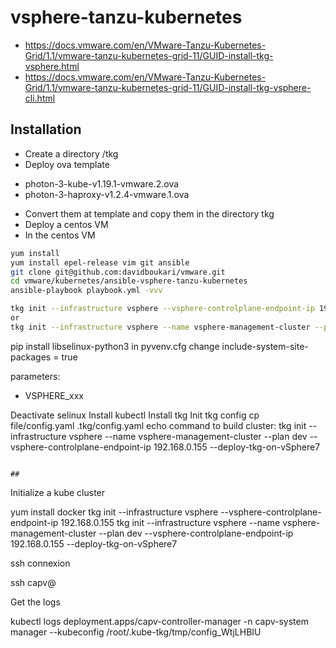 # vsphere-tanzu-kubernetes

* https://docs.vmware.com/en/VMware-Tanzu-Kubernetes-Grid/1.1/vmware-tanzu-kubernetes-grid-11/GUID-install-tkg-vsphere.html
* https://docs.vmware.com/en/VMware-Tanzu-Kubernetes-Grid/1.1/vmware-tanzu-kubernetes-grid-11/GUID-install-tkg-vsphere-cli.html

## Installation 
* Create a directory <DCname>/tkg
* Deploy ova template 
- photon-3-kube-v1.19.1-vmware.2.ova
- photon-3-haproxy-v1.2.4-vmware.1.ova
* Convert them at template and copy them in the directory tkg
* Deploy a centos VM
* In the centos VM
```bash
yum install 
yum install epel-release vim git ansible
git clone git@github.com:davidboukari/vmware.git
cd vmware/kubernetes/ansible-vsphere-tanzu-kubernetes
ansible-playbook playbook.yml -vvv

tkg init --infrastructure vsphere --vsphere-controlplane-endpoint-ip 192.168.0.155
or
tkg init --infrastructure vsphere --name vsphere-management-cluster --plan dev --vsphere-controlplane-endpoint-ip 192.168.0.155 --deploy-tkg-on-vSphere7
```
pip install libselinux-python3
in pyvenv.cfg change  include-system-site-packages = true


parameters: 
- VSPHERE_xxx

Deactivate selinux
Install kubectl
Install tkg
Init tkg config
cp file/config.yaml .tkg/config.yaml
echo command to build cluster: tkg init --infrastructure vsphere --name vsphere-management-cluster --plan dev --vsphere-controlplane-endpoint-ip 192.168.0.155 --deploy-tkg-on-vSphere7
```

## 
```
Initialize a kube cluster

yum install docker
tkg init --infrastructure vsphere --vsphere-controlplane-endpoint-ip 192.168.0.155
tkg init --infrastructure vsphere --name vsphere-management-cluster --plan dev --vsphere-controlplane-endpoint-ip 192.168.0.155 --deploy-tkg-on-vSphere7

ssh connexion

ssh capv@<ip>

Get the logs

kubectl logs deployment.apps/capv-controller-manager -n capv-system manager --kubeconfig  /root/.kube-tkg/tmp/config_WtjLHBIU
```
